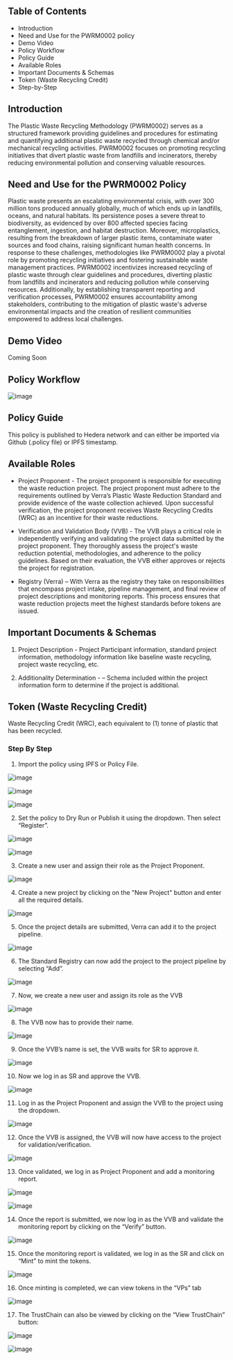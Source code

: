 ## Table of Contents
<!-- TOC -->

- Introduction
- Need and Use for the PWRM0002 policy
- Demo Video
- Policy Workflow
- Policy Guide
- Available Roles
- Important Documents & Schemas
- Token (Waste Recycling Credit)
- Step-by-Step
  
<!-- /TOC -->

## Introduction

The Plastic Waste Recycling Methodology (PWRM0002) serves as a structured framework providing guidelines and procedures for estimating and quantifying additional plastic waste recycled through chemical and/or mechanical recycling activities. PWRM0002 focuses on promoting recycling initiatives that divert plastic waste from landfills and incinerators, thereby reducing environmental pollution and conserving valuable resources. 

## Need and Use for the PWRM0002 Policy

Plastic waste presents an escalating environmental crisis, with over 300 million tons produced annually globally, much of which ends up in landfills, oceans, and natural habitats. Its persistence poses a severe threat to biodiversity, as evidenced by over 800 affected species facing entanglement, ingestion, and habitat destruction. Moreover, microplastics, resulting from the breakdown of larger plastic items, contaminate water sources and food chains, raising significant human health concerns. In response to these challenges, methodologies like PWRM0002 play a pivotal role by promoting recycling initiatives and fostering sustainable waste management practices. PWRM0002 incentivizes increased recycling of plastic waste through clear guidelines and procedures, diverting plastic from landfills and incinerators and reducing pollution while conserving resources. Additionally, by establishing transparent reporting and verification processes, PWRM0002 ensures accountability among stakeholders, contributing to the mitigation of plastic waste's adverse environmental impacts and the creation of resilient communities empowered to address local challenges.

## Demo Video

Coming Soon

## Policy Workflow

![image](https://github.com/hashgraph/guardian/assets/79293833/2b787510-fc8f-4656-b9be-547a630f5809)

## Policy Guide

This policy is published to Hedera network and can either be imported via Github (.policy file) or IPFS timestamp. 

## Available Roles

- Project Proponent - The project proponent is responsible for executing the waste reduction project. The project proponent must adhere to the requirements outlined by Verra’s Plastic Waste Reduction Standard and provide evidence of the waste collection achieved. Upon successful verification, the project proponent receives Waste Recycling Credits (WRC) as an incentive for their waste reductions. 

- Verification and Validation Body (VVB) - The VVB plays a critical role in independently verifying and validating the project data submitted by the project proponent. They thoroughly assess the project's waste reduction potential, methodologies, and adherence to the policy guidelines. Based on their evaluation, the VVB either approves or rejects the project for registration. 

- Registry (Verra) – With Verra as the registry they take on responsibilities that encompass project intake, pipeline management, and final review of project descriptions and monitoring reports. This process ensures that waste reduction projects meet the highest standards before tokens are issued. 

## Important Documents & Schemas

1.	Project Description - Project Participant information, standard project information, methodology information like baseline waste recycling, project waste recycling, etc. 

2. Additionality Determination - – Schema included within the project information form to determine if the project is additional.  

## Token (Waste Recycling Credit)

Waste Recycling Credit (WRC), each equivalent to (1) tonne of plastic that has been recycled. 

### Step By Step 

1. Import the policy using IPFS or Policy File.

![image](https://github.com/hashgraph/guardian/assets/79293833/a3170994-a3c8-4dfb-a10f-974403650937)

![image](https://github.com/hashgraph/guardian/assets/79293833/81a81d6a-7ec3-4593-ab1b-7fac744d7dc3)

![image](https://github.com/hashgraph/guardian/assets/79293833/e461b8c6-2de3-4fb4-8e84-f78cd428874e)

2. Set the policy to Dry Run or Publish it using the dropdown. Then select “Register”.

![image](https://github.com/hashgraph/guardian/assets/79293833/73d7763a-59c6-47cc-a5c4-c91cfe17fca1)

![image](https://github.com/hashgraph/guardian/assets/79293833/38b4fb70-571d-4ced-b716-f3605ccdb4bf)

3. Create a new user and assign their role as the Project Proponent.

![image](https://github.com/hashgraph/guardian/assets/79293833/091baf2c-161b-44de-97ec-728da91821a9)

4. Create a new project by clicking on the "New Project" button and enter all the required details.

![image](https://github.com/hashgraph/guardian/assets/79293833/f015afa2-5282-4405-af94-eac73899e8fe)

5. Once the project details are submitted, Verra can add it to the project pipeline.

![image](https://github.com/hashgraph/guardian/assets/79293833/d64b8cb4-b29f-4fd2-9534-498d4c930acf)

6. The Standard Registry can now add the project to the project pipeline by selecting “Add”.

![image](https://github.com/hashgraph/guardian/assets/79293833/ad1b4f4d-20d5-4cba-b9bc-afb8b203da46)

7. Now, we create a new user and assign its role as the VVB

![image](https://github.com/hashgraph/guardian/assets/79293833/47475bbd-88e1-408b-be84-457c8f9d3e73)

8. The VVB now has to provide their name.

![image](https://github.com/hashgraph/guardian/assets/79293833/94abc453-21d7-4d3d-8062-1fc25e87e380)

9. Once the VVB’s name is set, the VVB waits for SR to approve it.

![image](https://github.com/hashgraph/guardian/assets/79293833/8975fd6c-43b6-431f-b614-57bbf70b4c18)

10. Now we log in as SR and approve the VVB.

![image](https://github.com/hashgraph/guardian/assets/79293833/c3f7f4d8-08e0-4098-a53f-753d8bc4c1b3)

11. Log in as the Project Proponent and assign the VVB to the project using the dropdown.

![image](https://github.com/hashgraph/guardian/assets/79293833/cbfccdb5-ad4d-4199-9980-1558972cc193)

12. Once the VVB is assigned, the VVB will now have access to the project for validation/verification.

![image](https://github.com/hashgraph/guardian/assets/79293833/dd7ce508-7ef5-4e26-a38b-0f008f436b41)

13. Once validated, we log in as Project Proponent and add a monitoring report.

![image](https://github.com/hashgraph/guardian/assets/79293833/5782a0e9-c0d6-4fff-9c54-ad78b9ef673f)

![image](https://github.com/hashgraph/guardian/assets/79293833/6bf3d42b-7a80-4209-87f1-f14d54bc802b)


14. Once the report is submitted, we now log in as the VVB and validate the monitoring report by clicking on the “Verify” button.

![image](https://github.com/hashgraph/guardian/assets/79293833/039cd75a-86e6-4441-9d25-8963f57b3002)

15. Once the monitoring report is validated, we log in as the SR and click on “Mint” to mint the tokens.

![image](https://github.com/hashgraph/guardian/assets/79293833/e143df83-3d3d-4b49-b4a8-5c73dc50426a)

16. Once minting is completed, we can view tokens in the “VPs” tab

![image](https://github.com/hashgraph/guardian/assets/79293833/42024c80-4d0f-44dc-86dd-bccbfd789bea)

17. The TrustChain can also be viewed by clicking on the “View TrustChain” button:

![image](https://github.com/hashgraph/guardian/assets/79293833/0313dde1-af3f-4389-b942-2bd3a7daa8b0)

![image](https://github.com/hashgraph/guardian/assets/79293833/9917befe-0345-4895-b032-d19d6ea35949)




















